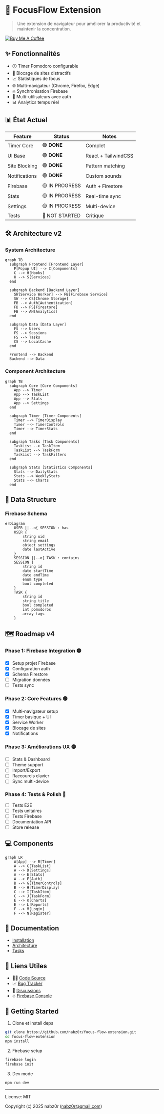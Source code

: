 # 🎯 FocusFlow Extension

> Une extension de navigateur pour améliorer la productivité et maintenir la concentration.
>

[![Buy Me A Coffee](https://img.shields.io/badge/Buy%20Me%20A%20Coffee-nabz0r-yellow?style=for-the-badge&logo=buymeacoffee&logoColor=white)](https://buymeacoffee.com/nabz0r)

## ✨ Fonctionnalités

- 🕔 Timer Pomodoro configurable
- 🚫 Blocage de sites distractifs
- 📈 Statistiques de focus
- 🌐 Multi-navigateur (Chrome, Firefox, Edge)
- 🔥 Synchronisation Firebase
- 👥 Multi-utilisateurs avec auth
- 📊 Analytics temps réel

## 📊 État Actuel

| Feature | Status | Notes |
|---------|---------|-------|
| Timer Core | 🟢 **DONE** | Complet |
| UI Base | 🟢 **DONE** | React + TailwindCSS |
| Site Blocking | 🟢 **DONE** | Pattern matching |
| Notifications | 🟢 **DONE** | Custom sounds |
| Firebase | 🟡 IN PROGRESS | Auth + Firestore |
| Stats | 🟡 IN PROGRESS | Real-time sync |
| Settings | 🟡 IN PROGRESS | Multi-device |
| Tests | 🔴 NOT STARTED | Critique |

## 🛠️ Architecture v2

### System Architecture
```mermaid
graph TB
  subgraph Frontend [Frontend Layer]
    P[Popup UI] --> C[Components]
    C --> H[Hooks]
    H --> S[Services]
  end

  subgraph Backend [Backend Layer]
    SW[Service Worker] --> FB[Firebase Service]
    SW --> CS[Chrome Storage]
    FB --> Auth[Authentication]
    FB --> FS[Firestore]
    FB --> AN[Analytics]
  end

  subgraph Data [Data Layer]
    FS --> Users
    FS --> Sessions
    FS --> Tasks
    CS --> LocalCache
  end

  Frontend --> Backend
  Backend --> Data
```

### Component Architecture
```mermaid
graph TB
  subgraph Core [Core Components]
    App --> Timer
    App --> TaskList
    App --> Stats
    App --> Settings
  end

  subgraph Timer [Timer Components]
    Timer --> TimerDisplay
    Timer --> TimerControls
    Timer --> TimerStats
  end

  subgraph Tasks [Task Components]
    TaskList --> TaskItem
    TaskList --> TaskForm
    TaskList --> TaskFilters
  end

  subgraph Stats [Statistics Components]
    Stats --> DailyStats
    Stats --> WeeklyStats
    Stats --> Charts
  end
```

## 📑 Data Structure

### Firebase Schema
```mermaid
erDiagram
    USER ||--o{ SESSION : has
    USER {
        string uid
        string email
        object settings
        date lastActive
    }
    SESSION ||--o{ TASK : contains
    SESSION {
        string id
        date startTime
        date endTime
        enum type
        bool completed
    }
    TASK {
        string id
        string title
        bool completed
        int pomodoros
        array tags
    }
```

## 🗺️ Roadmap v4

### Phase 1: Firebase Integration 🟡
- [x] Setup projet Firebase
- [x] Configuration auth
- [x] Schema Firestore
- [ ] Migration données
- [ ] Tests sync

### Phase 2: Core Features 🟢
- [x] Multi-navigateur setup
- [x] Timer basique + UI
- [x] Service Worker
- [x] Blocage de sites
- [x] Notifications

### Phase 3: Améliorations UX 🟡
- [ ] Stats & Dashboard
- [ ] Theme support
- [ ] Import/Export
- [ ] Raccourcis clavier
- [ ] Sync multi-device

### Phase 4: Tests & Polish 🔴
- [ ] Tests E2E
- [ ] Tests unitaires
- [ ] Tests Firebase
- [ ] Documentation API
- [ ] Store release

## 💻 Components

```mermaid
graph LR
    A[App] --> B[Timer]
    A --> C[TaskList]
    A --> D[Settings]
    A --> E[Stats]
    A --> F[Auth]
    B --> G[TimerControls]
    B --> H[TimerDisplay]
    C --> I[TaskItem]
    C --> J[TaskForm]
    E --> K[Charts]
    E --> L[Reports]
    F --> M[Login]
    F --> N[Register]
```

## 📖 Documentation

- [Installation](./docs/INSTALL.md)
- [Architecture](./docs/ARCHITECTURE.md)
- [Tasks](./docs/TASKS.md)

## 🔗 Liens Utiles

- 👨‍💻 [Code Source](https://github.com/nabz0r/focus-flow-extension)
- 📈 [Bug Tracker](https://github.com/nabz0r/focus-flow-extension/issues)
- 💬 [Discussions](https://github.com/nabz0r/focus-flow-extension/discussions)
- 🔥 [Firebase Console](https://console.firebase.google.com)

## 🚀 Getting Started

1. Clone et install deps
```bash
git clone https://github.com/nabz0r/focus-flow-extension.git
cd focus-flow-extension
npm install
```

2. Firebase setup
```bash
firebase login
firebase init
```

3. Dev mode
```bash
npm run dev
```

---

License: MIT

Copyright (c) 2025 nabz0r (nabz0r@gmail.com)
